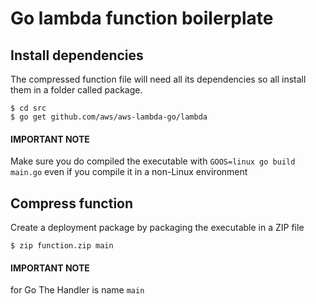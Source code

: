 # Go lambda function boilerplate

## Install dependencies
The compressed function file will need all its dependencies so all install them in a folder called package.
```
$ cd src
$ go get github.com/aws/aws-lambda-go/lambda
```
#### IMPORTANT NOTE
Make sure you do compiled the executable with `GOOS=linux go build main.go` even if you compile it in a non-Linux environment

## Compress function
Create a deployment package by packaging the executable in a ZIP file
```
$ zip function.zip main
```

#### IMPORTANT NOTE
for Go The Handler is name `main`
